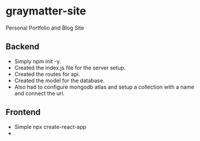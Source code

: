 # graymatter-site
Personal Portfolio and Blog Site


Backend
---
- Simply npm init -y.
- Created the index.js file for the server setup.
- Created the routes for api.
- Created the model for the database.
- Also had to configure mongodb atlas and setup a collection with a name and connect the uri.

Frontend
---
- Simple npx create-react-app
- 
